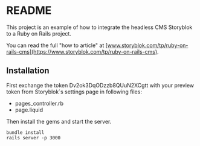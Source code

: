 # README

This project is an example of how to integrate the headless CMS Storyblok to a Ruby on Rails project.

You can read the full "how to article" at [www.storyblok.com/tp/ruby-on-rails-cms](https://www.storyblok.com/tp/ruby-on-rails-cms).

## Installation

First exchange the token Dv2ok3DqODzzb8QUuN2XCgtt with your preview token from Storyblok`s settings page in following files:

* pages_controller.rb
* page.liquid

Then install the gems and start the server.

~~~console
bundle install
rails server -p 3000
~~~